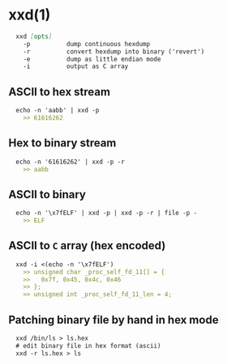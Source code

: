 # xxd(1)

```markdown
  xxd [opts]
    -p          dump continuous hexdump
    -r          convert hexdump into binary ('revert')
    -e          dump as little endian mode
    -i          output as C array
```

## ASCII to hex stream
```markdown
  echo -n 'aabb' | xxd -p
    >> 61616262
```

## Hex to binary stream
```markdown
  echo -n '61616262' | xxd -p -r
    >> aabb
```

## ASCII to binary
```markdown
  echo -n '\x7fELF' | xxd -p | xxd -p -r | file -p -
    >> ELF
```

## ASCII to `C` array (hex encoded)
```markdown
  xxd -i <(echo -n '\x7fELF')
    >> unsigned char _proc_self_fd_11[] = {
    >>   0x7f, 0x45, 0x4c, 0x46
    >> };
    >> unsigned int _proc_self_fd_11_len = 4;
```

## Patching binary file by hand in hex mode
```markdown
  xxd /bin/ls > ls.hex
  # edit binary file in hex format (ascii)
  xxd -r ls.hex > ls
```
